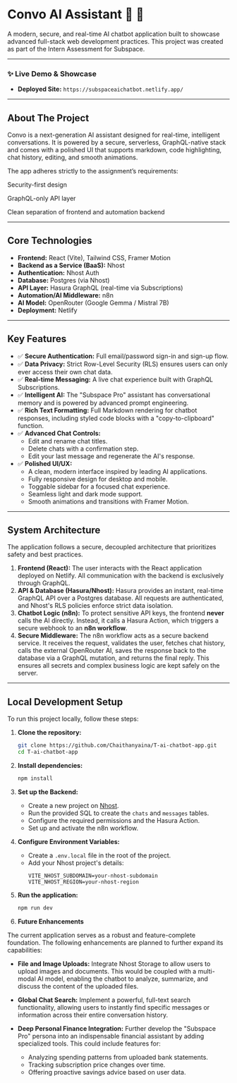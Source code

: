 # Convo AI Assistant 🤖 🚀

A modern, secure, and real-time AI chatbot application built to showcase advanced full-stack web development practices.
This project was created as part of the Intern Assessment for Subspace.

---

### **✨ Live Demo & Showcase**

* **Deployed Site:** `https://subspaceaichatbot.netlify.app/`

---
## About The Project

Convo is a next-generation AI assistant designed for real-time, intelligent conversations.
It is powered by a secure, serverless, GraphQL-native stack and comes with a polished UI that supports markdown, code highlighting, chat history, editing, and smooth animations.

The app adheres strictly to the assignment’s requirements:

Security-first design

GraphQL-only API layer

Clean separation of frontend and automation backend

---
## Core Technologies

* **Frontend:** React (Vite), Tailwind CSS, Framer Motion
* **Backend as a Service (BaaS):** Nhost
* **Authentication:** Nhost Auth
* **Database:** Postgres (via Nhost)
* **API Layer:** Hasura GraphQL (real-time via Subscriptions)
* **Automation/AI Middleware:** n8n
* **AI Model:** OpenRouter (Google Gemma / Mistral 7B)
* **Deployment:** Netlify

---
## Key Features

* ✅ **Secure Authentication:** Full email/password sign-in and sign-up flow.
* ✅ **Data Privacy:** Strict Row-Level Security (RLS) ensures users can only ever access their own chat data.
* ✅ **Real-time Messaging:** A live chat experience built with GraphQL Subscriptions.
* ✅ **Intelligent AI:** The "Subspace Pro" assistant has conversational memory and is powered by advanced prompt engineering.
* ✅ **Rich Text Formatting:** Full Markdown rendering for chatbot responses, including styled code blocks with a "copy-to-clipboard" function.
* ✅ **Advanced Chat Controls:**
    * Edit and rename chat titles.
    * Delete chats with a confirmation step.
    * Edit your last message and regenerate the AI's response.
* ✅ **Polished UI/UX:**
    * A clean, modern interface inspired by leading AI applications.
    * Fully responsive design for desktop and mobile.
    * Toggable sidebar for a focused chat experience.
    * Seamless light and dark mode support.
    * Smooth animations and transitions with Framer Motion.

---
## System Architecture

The application follows a secure, decoupled architecture that prioritizes safety and best practices.

1.  **Frontend (React):** The user interacts with the React application deployed on Netlify. All communication with the backend is exclusively through GraphQL.
2.  **API & Database (Hasura/Nhost):** Hasura provides an instant, real-time GraphQL API over a Postgres database. All requests are authenticated, and Nhost's RLS policies enforce strict data isolation.
3.  **Chatbot Logic (n8n):** To protect sensitive API keys, the frontend **never** calls the AI directly. Instead, it calls a Hasura Action, which triggers a secure webhook to an **n8n workflow**.
4.  **Secure Middleware:** The n8n workflow acts as a secure backend service. It receives the request, validates the user, fetches chat history, calls the external OpenRouter AI, saves the response back to the database via a GraphQL mutation, and returns the final reply. This ensures all secrets and complex business logic are kept safely on the server.

---
## Local Development Setup

To run this project locally, follow these steps:

1.  **Clone the repository:**
    ```bash
    git clone https://github.com/Chaithanyaina/T-ai-chatbot-app.git
    cd T-ai-chatbot-app
    ```
2.  **Install dependencies:**
    ```bash
    npm install
    ```
3.  **Set up the Backend:**
    * Create a new project on [Nhost](https://nhost.io).
    * Run the provided SQL to create the `chats` and `messages` tables.
    * Configure the required permissions and the Hasura Action.
    * Set up and activate the n8n workflow.

4.  **Configure Environment Variables:**
    * Create a `.env.local` file in the root of the project.
    * Add your Nhost project's details:
        ```
        VITE_NHOST_SUBDOMAIN=your-nhost-subdomain
        VITE_NHOST_REGION=your-nhost-region
        ```

5.  **Run the application:**
    ```bash
    npm run dev
    ```

    
6.  **Future Enhancements**

The current application serves as a robust and feature-complete foundation. The following enhancements are planned to further expand its capabilities:

* **File and Image Uploads:** Integrate Nhost Storage to allow users to upload images and documents. This would be coupled with a multi-modal AI model, enabling the chatbot to analyze, summarize, and discuss the content of the uploaded files.

* **Global Chat Search:** Implement a powerful, full-text search functionality, allowing users to instantly find specific messages or information across their entire conversation history.

* **Deep Personal Finance Integration:** Further develop the "Subspace Pro" persona into an indispensable financial assistant by adding specialized tools. This could include features for:
    * Analyzing spending patterns from uploaded bank statements.
    * Tracking subscription price changes over time.
    * Offering proactive savings advice based on user data.
